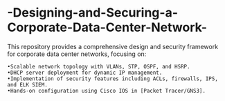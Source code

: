 # -Designing-and-Securing-a-Corporate-Data-Center-Network-
This repository provides a comprehensive design and security framework for corporate data center networks, focusing on:

    •Scalable network topology with VLANs, STP, OSPF, and HSRP.
    •DHCP server deployment for dynamic IP management.
    •Implementation of security features including ACLs, firewalls, IPS, and ELK SIEM.
    •Hands-on configuration using Cisco IOS in [Packet Tracer/GNS3].
